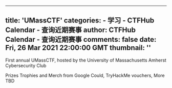 
---
title: 'UMassCTF'
categories: 
    - 学习
    - CTFHub Calendar - 查询近期赛事
author: CTFHub Calendar - 查询近期赛事
comments: false
date: Fri, 26 Mar 2021 22:00:00 GMT
thumbnail: ''
---

<div>   
First annual UMassCTF, hosted by the University of Massachusetts Amherst Cybersecurity Club

Prizes
Trophies and Merch from Google Could,
TryHackMe vouchers,
More TBD  
</div>
            